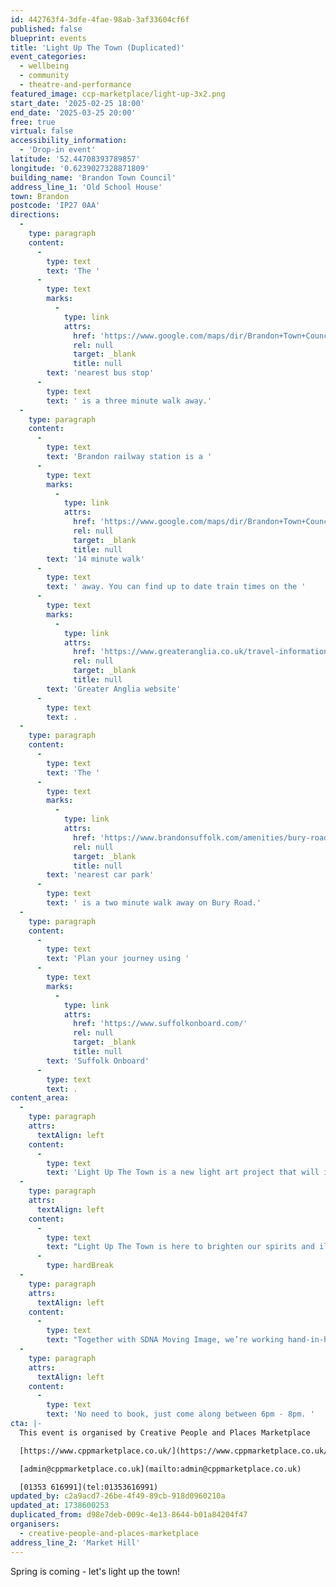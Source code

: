```yaml
---
id: 442763f4-3dfe-4fae-98ab-3af33604cf6f
published: false
blueprint: events
title: 'Light Up The Town (Duplicated)'
event_categories:
  - wellbeing
  - community
  - theatre-and-performance
featured_image: ccp-marketplace/light-up-3x2.png
start_date: '2025-02-25 18:00'
end_date: '2025-03-25 20:00'
free: true
virtual: false
accessibility_information:
  - 'Drop-in event'
latitude: '52.44708393789857'
longitude: '0.6239027328871809'
building_name: 'Brandon Town Council'
address_line_1: 'Old School House'
town: Brandon
postcode: 'IP27 0AA'
directions:
  -
    type: paragraph
    content:
      -
        type: text
        text: 'The '
      -
        type: text
        marks:
          -
            type: link
            attrs:
              href: 'https://www.google.com/maps/dir/Brandon+Town+Council,+Old+School+House,+Market+Hill,+Brandon/Car+Park,+Brandon+IP27+0EJ/@52.4470536,0.6233582,18z/data=!3m1!4b1!4m14!4m13!1m5!1m1!1s0x47d830d2f4ec8edd:0x57b9da28bd92c3d1!2m2!1d0.623907!2d52.4469818!1m5!1m1!1s0x47d830d2fc5d1af9:0x4f51f8ba83036c39!2m2!1d0.625286!2d52.447098!3e2?entry=ttu&g_ep=EgoyMDI1MDEyOS4xIKXMDSoASAFQAw%3D%3D'
              rel: null
              target: _blank
              title: null
        text: 'nearest bus stop'
      -
        type: text
        text: ' is a three minute walk away.'
  -
    type: paragraph
    content:
      -
        type: text
        text: 'Brandon railway station is a '
      -
        type: text
        marks:
          -
            type: link
            attrs:
              href: 'https://www.google.com/maps/dir/Brandon+Town+Council,+Old+School+House,+Market+Hill,+Brandon/Brandon+(BND),+Brandon/@52.4508413,0.6133268,15z/data=!3m1!4b1!4m14!4m13!1m5!1m1!1s0x47d830d2f4ec8edd:0x57b9da28bd92c3d1!2m2!1d0.623907!2d52.4469818!1m5!1m1!1s0x47d830d043af1e21:0x154869b833ced2e4!2m2!1d0.6246899!2d52.4539972!3e2?entry=ttu&g_ep=EgoyMDI1MDEyOS4xIKXMDSoASAFQAw%3D%3D'
              rel: null
              target: _blank
              title: null
        text: '14 minute walk'
      -
        type: text
        text: ' away. You can find up to date train times on the '
      -
        type: text
        marks:
          -
            type: link
            attrs:
              href: 'https://www.greateranglia.co.uk/travel-information/station-information/bnd'
              rel: null
              target: _blank
              title: null
        text: 'Greater Anglia website'
      -
        type: text
        text: .
  -
    type: paragraph
    content:
      -
        type: text
        text: 'The '
      -
        type: text
        marks:
          -
            type: link
            attrs:
              href: 'https://www.brandonsuffolk.com/amenities/bury-road-car-park/'
              rel: null
              target: _blank
              title: null
        text: 'nearest car park'
      -
        type: text
        text: ' is a two minute walk away on Bury Road.'
  -
    type: paragraph
    content:
      -
        type: text
        text: 'Plan your journey using '
      -
        type: text
        marks:
          -
            type: link
            attrs:
              href: 'https://www.suffolkonboard.com/'
              rel: null
              target: _blank
              title: null
        text: 'Suffolk Onboard'
      -
        type: text
        text: .
content_area:
  -
    type: paragraph
    attrs:
      textAlign: left
    content:
      -
        type: text
        text: 'Light Up The Town is a new light art project that will illuminate our towns across Fenland and West Suffolk. As winter fades and spring begins to bloom, it’s the perfect time to reconnect, come together, and celebrate the beauty of our community. '
  -
    type: paragraph
    attrs:
      textAlign: left
    content:
      -
        type: text
        text: "Light Up The Town is here to brighten our spirits and illuminate our towns with stunning light projection art!\_"
      -
        type: hardBreak
  -
    type: paragraph
    attrs:
      textAlign: left
    content:
      -
        type: text
        text: "Together with SDNA Moving Image, we’re working hand-in-hand with local community groups to co-create\_vibrant light shows that will light up buildings."
  -
    type: paragraph
    attrs:
      textAlign: left
    content:
      -
        type: text
        text: 'No need to book, just come along between 6pm - 8pm. '
cta: |-
  This event is organised by Creative People and Places Marketplace 

  [https://www.cppmarketplace.co.uk/](https://www.cppmarketplace.co.uk/) 

  [admin@cppmarketplace.co.uk](mailto:admin@cppmarketplace.co.uk)

  [01353 616991](tel:01353616991)
updated_by: c2a9acd7-26be-4f49-89cb-918d0960210a
updated_at: 1738600253
duplicated_from: d98e7deb-009c-4e13-8644-b01a84204f47
organisers:
  - creative-people-and-places-marketplace
address_line_2: 'Market Hill'
---
```

Spring is coming - let's light up the town!